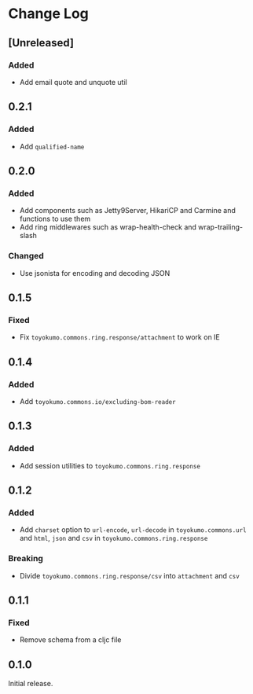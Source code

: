 # Change Log

## [Unreleased]
### Added
- Add email quote and unquote util

## 0.2.1
### Added
- Add `qualified-name`

## 0.2.0
### Added
- Add components such as Jetty9Server, HikariCP and Carmine and functions to use them
- Add ring middlewares such as wrap-health-check and wrap-trailing-slash

### Changed
- Use jsonista for encoding and decoding JSON

## 0.1.5
### Fixed
- Fix `toyokumo.commons.ring.response/attachment` to work on IE

## 0.1.4
### Added
- Add `toyokumo.commons.io/excluding-bom-reader`

## 0.1.3
### Added
- Add session utilities to `toyokumo.commons.ring.response`

## 0.1.2
### Added
- Add `charset` option to `url-encode`, `url-decode` in `toyokumo.commons.url` and `html`, `json` and `csv` in `toyokumo.commons.ring.response`

### Breaking
- Divide `toyokumo.commons.ring.response/csv` into `attachment` and `csv`

## 0.1.1
### Fixed
- Remove schema from a cljc file

## 0.1.0
Initial release.

